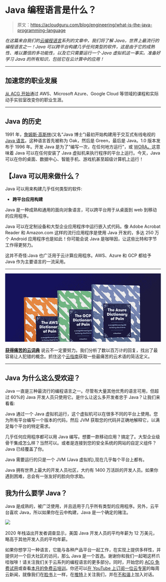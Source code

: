 # Java 编程语言是什么？

> 原文：<https://acloudguru.com/blog/engineering/what-is-the-java-programming-language>

*在这篇来自我们的[云编程语言](https://learn.acloud.guru/series/programming-languages-for-the-cloud)系列的文章中，我们将了解 Java，世界上最流行的编程语言之一！Java 可以跨平台构建几乎任何类型的软件，这是由于它的成熟性、难以置信的多功能性，以及它只需要运行一个 Java 虚拟机这一事实。准备好学习 Java 的所有知识，包括它在云计算中的应用！*

* * *

## 加速您的职业发展

[从 ACG 开始](https://acloudguru.com/pricing)通过 AWS、Microsoft Azure、Google Cloud 等领域的课程和实际动手实验室改变你的职业生涯。

* * *

## **Java 的历史**

1991 年，[詹姆斯·高斯林](https://en.wikipedia.org/wiki/James_Gosling)(又名“Java 博士”)最初开始构建用于交互式有线电视的 [Java 语言](https://en.wikipedia.org/wiki/Java_%28programming_language%29)。这种语言首先被称为 Oak，然后是 Green，最后是 Java。1.0 版本发布于 1996 年。开发 Java 是为了“编写一次，在任何地方运行”，或 [WORA。](https://www.geeksforgeeks.org/why-is-java-write-once-and-run-anywhere/)这意味着 Java 可以在任何安装了 Java 虚拟机来执行程序的平台上运行。今天，Java 可以在你的桌面、数据中心、智能手机、游戏机甚至超级计算机上运行！

## 【Java 可以用来做什么？

Java 可以用来构建几乎任何类型的软件:

*   **跨平台应用构建**

Java 是一种成熟和通用的面向对象语言，可以跨平台用于从桌面到 web 到移动的应用程序。

Java 可以在定制设备和大型企业应用程序中运行嵌入式代码。像 Adobe Acrobat Reader 和 Amazon.com 这样的流行应用程序是使用 Java 开发的，多达 250 万个 Android 应用程序也是如此！你可能会说 Java 是咖啡因，让这些比特和字节工作得更努力。

这并不奇怪:Java 也广泛用于云计算应用程序。AWS、Azure 和 GCP 都给予 Java 作为主要语言的一流采用。

* * *

[![Complete guide to the Cloud and Dictionary ](img/93ebf63b88ab7fbd48705a01952ba688.png)](https://get.acloudguru.com/cloud-dictionary-of-pain)

[**获得痛苦的云词典**](https://get.acloudguru.com/cloud-dictionary-of-pain)
说云不一定要努力。我们分析了数以百万计的回复，找出了最容易让人犯错的概念。抓住这个[云指南](https://get.acloudguru.com/cloud-dictionary-of-pain)获取一些最痛苦的云术语的简洁定义。

* * *

## **Java 为什么这么受欢迎？**

Java 一直是三种最流行的编程语言之一。尽管有大量其他优秀的语言可用，但超过 60%的 Java 开发人员只使用它。是什么让这么多开发者忠于 Java？让我们来看看:

Java 通过一个 Java 虚拟机运行，这个虚拟机可以在很多不同的平台上使用。您为所有平台编写一个版本的代码，然后 JVM 获取您的代码并正确地解释它，以满足每个平台的特定需求。

几乎任何应用程序都可以用 Java 编写。想要一款移动应用？搞定了。大型企业级骨干集成怎么样？当然可以。或者是连接到您的安全系统的网站的自定义组件？Java 已经覆盖了你。

Java 需要运行的只是一个 JVM (Java 虚拟机),现在几乎每个平台上都有。

Java 拥有世界上最大的开发人员社区，大约有 1400 万活跃的开发人员。如果你遇到困难，总会有一张友好的脸向你求助。

## **我为什么要学 Java？**

Java 是成熟的，被广泛使用，并且适用于几乎所有类型的应用程序。另外，云平台喜欢 Java，所以如果你在云中构建，Java 是一个确定的赌注。

![](img/072994ca19430c24028eb416307c802b.png)

2020 年栈溢出开发者调查显示，美国 Java 开发人员的平均年薪为 12 万美元，略高于其他开发人员的平均年薪。

如果你想学习一种语言，它能与各种产品平台一起工作，在实现上提供多样性，并提供对一个巨大社区的访问，那么 Java 是一个首选。谢谢你和我们一起喝这杯爪哇咖啡！请关注我们关于云系列的编程语言的更多部分。同时，开始您的 [ACG 免费试用](https://acloudguru.com/pricing)或查看[本月的免费云培训](https://acloudguru.com/blog/news/whats-free-at-acg)。你还可以[在 YouTube 上订阅一位云专家](https://www.youtube.com/c/AcloudGuru/?sub_confirmation=1)的每周云新闻，就像我们在[脸书](https://www.facebook.com/acloudguru)上一样，在[推特](https://twitter.com/acloudguru)上关注我们，并在[不和谐](http://discord.gg/acloudguru)上加入对话。